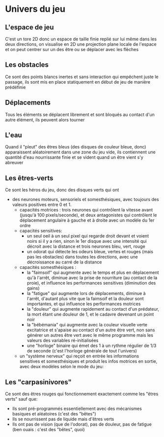 Univers du jeu
==============

L'espace de jeu
---------------

C'est un tore 2D donc un espace de taille finie replié sur lui même dans les deux directions, on visualise en 2D une projection plane locale de l'espace et on peut centrer sur un des être ou se déplacer avec les flèches

Les obstacles
-------------

Ce sont des points blancs inertes et sans interaction qui empêchent juste le passage, ils sont mis en place statiquement en début de jeu de manière prédéfinie

Déplacements
------------

Tous les éléments se déplacent librement et sont bloqués au contact d'un autre élément, ils peuvent alors tourner

L'eau
-----

Quand il "pleut" des êtres bleus (des disques de couleur bleue, donc) apparaissent aléatoirement dans une zone du jeu vide, ils contiennent une quantité d'eau nourrissante finie et se vident quand un être vient s'y abreuver

Les êtres-verts
---------------

Ce sont les héros du jeu, donc des disques verts qui ont
  - des neurones moteurs, sensoriels et somesthésiques, avec toujours des valeurs positives entre 0 et 1.
    - capacités motrices : trois neurones qui contrôlent la vitesse avant (jusqu'à 100 pixels/seconde), et deux antagonistes qui contrôlent le déplacement angulaire à gauche et à droite avec un modèle du 1er ordre
    - capacités sensitives:
      - un seul oeil à un seul pixel qui regarde droit devant et voient noirs si il y a rien, sinon le 1er disque avec une intensité qui décroit avec la distance et trois neurones bleu, vert, rouge
      - un odorat qui détecte les odeurs bleue, vertes et rouges (mais pas les obstacles) dans toutes les directions, avec une décroissance au carré de la distance
    - capacités somesthésiques :
      -  la "faimsoif" qui augmente avec le temps et plus en déplacement qu'à l'arrêt, diminue avec la prise de nourriture (au contact de la proie), et influence les performances sensitives (diminution des gains)
      -  la "fatigue" qui augmente lors de déplacements, diminue à l'arrêt, d'autant plus vite que la faimsoif et la douleur sont importantes, et qui influence les performances motrices
      -  la "douleur" qui augmente rapidement au contact d'un prédateur, la mort étant une douleur de 1, et le cadavre devenant un point noir
      -  la "bébémania" qui augmente avec la couleur visuelle verte excitatrice et s'apaise au contact d'un autre être vert, non sans générer un autres être vert avec le même programme mais les valeurs des variables  ré-initialisées
      -  une "horloge" binaire qui émet des 1 à un rythme régulier de 1/3 de seconde (c'est l'horloge générale de tout l'univers)
    - un "système nerveux" qui reçoit en entrée les informations sensitives et somesthésiques et produit les infos motrices en sortie, avec deux modèles selon le mode du jeu:

Les "carpasinivores"
--------------------

Ce sont des êtres rouges qui fonctionnement exactement comme les "êtres verts" sauf que:
  - Ils sont pré-programmés essentiellement avec des mécanismes basiques et aléatoires (c'est des "bêtes")
  - Ils se nourrissent pas de liquide mais d'êtres verts
  - Ils ont pas de vision (que de l'odorat), pas de douleur, pas de fatigue (ben ouais : c'est des "bêtes", quoi)

